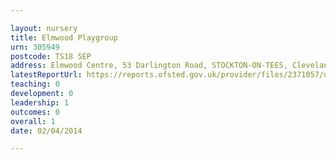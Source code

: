 ```yaml
---

layout: nursery
title: Elmwood Playgroup
urn: 305949
postcode: TS18 5EP
address: Elmwood Centre, 53 Darlington Road, STOCKTON-ON-TEES, Cleveland, TS18 5EP
latestReportUrl: https://reports.ofsted.gov.uk/provider/files/2371057/urn/305949.pdf
teaching: 0
development: 0
leadership: 1
outcomes: 0
overall: 1
date: 02/04/2014

---
```

